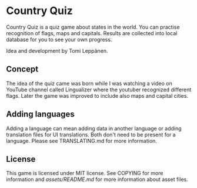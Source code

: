 Country Quiz
============
Country Quiz is a quiz game about states in the world. You can practise
recognition of flags, maps and capitals. Results are collected into local
database for you to see your own progress.

Idea and development by Tomi Leppänen.

Concept
-------
The idea of the quiz came was born while I was watching a video on YouTube
channel called Lingualizer where the youtuber recognized different flags. Later
the game was improved to include also maps and capital cities.

Adding languages
----------------
Adding a language can mean adding data in another language or adding
translation files for UI translations. Both don't need to be present for a
language. Please see TRANSLATING.md for more information.

License
-------
This game is licensed under MIT license. See COPYING for more information and
_assets/README.md_ for more information about asset files.
